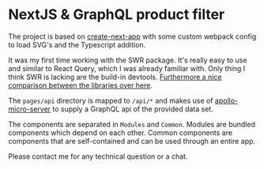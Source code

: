 # NextJS & GraphQL product filter
The project is based on [create-next-app](https://nextjs.org/docs/api-reference/create-next-app) with some custom webpack config to load SVG's and the Typescript addition.

It was my first time working with the SWR package. It's really easy to use and similar to React Query, which I was already familiar with. Only thing I think SWR is lacking are the build-in devtools. [Furthermore a nice comparison between the libraries over here](https://react-query.tanstack.com/comparison).

The `pages/api` directory is mapped to `/api/*` and makes use of [apollo-micro-server](https://www.apollographql.com/docs/apollo-server/v1/servers/micro/) to supply a GraphQL api of the provided data set.

The components are separated in `Modules` and `Common`. Modules are bundled components which depend on each other. Common components are components that are self-contained and can be used through an entire app.

Please contact me for any technical question or a chat.
